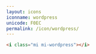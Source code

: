 ```yaml
---
layout: icons
iconname: wordpress
unicode: F0EC
permalink: /icon/wordpress/
---
```


``` html
<i class="mi mi-wordpress"></i>
```
